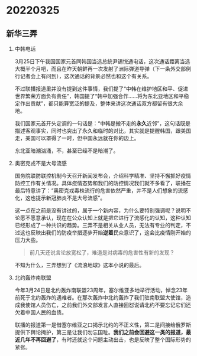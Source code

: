 # 20220325

## 新华三弄

1. 中韩电话

   3月25日下午我国国家元首同韩国当选总统尹锡悦通电话，这次通话距离当选大概半个月吧，而且在昨天朝鲜再一次发射了洲际弹道导弹（下一条外交部例行记者会上有问到），这次通话的背景必然也和这个有关系。

   不过联播报道里并没有提到这件事情，我们提了“中韩在维护地区和平、促进世界繁荣方面负有责任”，韩国提了“韩中加强合作……将为东北亚地区和平稳定作出贡献”，都只能算宽泛的提及，整体来讲这次通话双方都留有很大余地。

   我们国家元首开头定调的一句话是：“中韩是搬不走的**永久**近邻”，这句话既是描述客观事实，同时也突出了永久和临时的对比，其实就是提醒韩国，跟美国走，美国可以罩得了一时，但中国永远就在你的边上。

   东北亚暗潮汹涌，不，甚至已经不是暗潮了。

2. 奥密克戎不是大号流感

   国务院联防联控机制今天召开新闻发布会，介绍科学精准、坚持不懈抓好疫情防控工作有关情况。具体疫情态势和我们的防控情况我们就不多看了，联播在最后特意讲了：“奥密克戎毒株流行的危害依然严重，并不是人们想象的流感化，这也提示新冠肺炎不是大号流感”。

   这一点在之前是没有讲过的，属于一个新内容，为什么要特别强调呢？说明不论愿不愿意承认，现在在公众认知上就是把它进行了流感化的认知，这种认知已经形成了一种共识的趋势。三弄不是相关从业人员，无法有专业的判定，不过这也反映出我们的防疫举措逐步开始**逆着**民众意识了，这会比疫情刚开始的压力大些。

   > 前几天还说言论放宽松了，难道是对病毒的危害性有新的发现？

   不知为什么，三弄想到了《流浪地球》这本小说的最后。

3. 北约轰炸南联盟

   今年3月24日是北约轰炸南联盟23周年，塞尔维亚多地举行活动，悼念23年前死于北约轰炸的遇难者。在那次轰炸中北约轰炸了我们驻南联盟大使馆，造成我使馆人员伤亡，之前我们外交部发言人直接回怼说请北约不要忘记它们还欠着中国人民的血债。

   联播的报道第一是借塞尔维亚之口揭示北约的不正义性，第二是间接给俄罗斯提供下舆论掩护，第三是让我们勿忘国耻。**我们之前会回避这一类的报道，最近几年不再回避了**，有时还就这个问题主动出击，也是反映了整个国际形势的紧张。